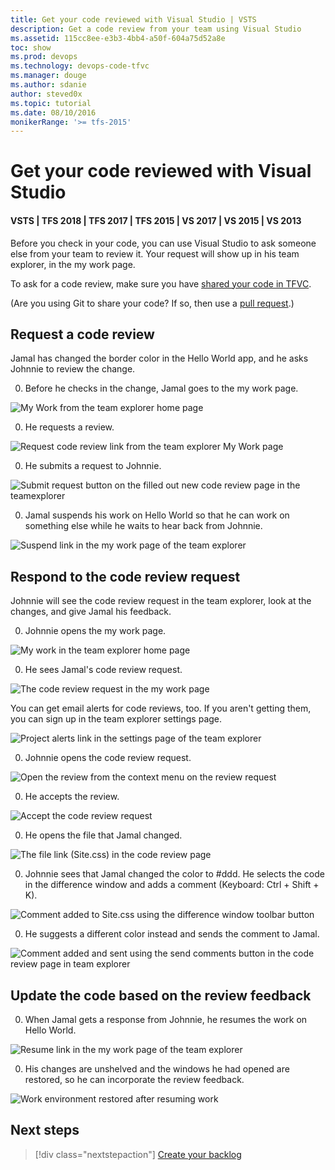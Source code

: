 ```yaml
---
title: Get your code reviewed with Visual Studio | VSTS
description: Get a code review from your team using Visual Studio
ms.assetid: 115cc8ee-e3b3-4bb4-a50f-604a75d52a8e
toc: show
ms.prod: devops
ms.technology: devops-code-tfvc
ms.manager: douge
ms.author: sdanie
author: steved0x
ms.topic: tutorial
ms.date: 08/10/2016
monikerRange: '>= tfs-2015'
---
```



# Get your code reviewed with Visual Studio

#### VSTS | TFS 2018 | TFS 2017 | TFS 2015 | VS 2017 | VS 2015 | VS 2013

Before you check in your code, you can use Visual Studio to ask someone else from your team to review it. Your request will show up in his team explorer, in the my work page.

To ask for a code review, make sure you have [shared your code in TFVC](share-your-code-in-tfvc-vs.md).

(Are you using Git to share your code? If so, then use a [pull request](../git/pull-requests.md).)

## Request a code review

Jamal has changed the border color in the Hello World app, and he asks Johnnie to review the change.

0. Before he checks in the change, Jamal goes to the my work page.

 ![My Work from the team explorer home page](_img/get-code-reviewed-vs/IC682169.png) 

0. He requests a review.

 ![Request code review link from the team explorer My Work page](_img/get-code-reviewed-vs/IC682170.png)

0. He submits a request to Johnnie.

 ![Submit request button on the filled out new code review page in the teamexplorer](_img/get-code-reviewed-vs/IC682171.png)

0. Jamal suspends his work on Hello World so that he can work on something else while he waits to hear back from Johnnie.

 ![Suspend link in the my work page of the team explorer](_img/get-code-reviewed-vs/IC682757.png)

## Respond to the code review request

Johnnie will see the code review request in the team explorer, look at the changes, and give Jamal his feedback.

0. Johnnie opens the my work page.

 ![My work in the team explorer home page](_img/get-code-reviewed-vs/IC682758.png)

0. He sees Jamal's code review request.

 ![The code review request in the my work page](_img/get-code-reviewed-vs/IC683034.png)

 You can get email alerts for code reviews, too. 
If you aren't getting them, you can sign up in the team explorer settings page.

 ![Project alerts link in the settings page of the team explorer](_img/get-code-reviewed-vs/IC682760.png)

0. Johnnie opens the code review request.

 ![Open the review from the context menu on the review request](_img/get-code-reviewed-vs/IC683035.png)

0. He accepts the review.

 ![Accept the code review request](_img/get-code-reviewed-vs/IC683036.png)

0. He opens the file that Jamal changed.

 ![The file link (Site.css) in the code review page](_img/get-code-reviewed-vs/IC683037.png)

0. Johnnie sees that Jamal changed the color to #ddd. He selects the code in the difference window and adds a comment (Keyboard: Ctrl + Shift + K).

 ![Comment added to Site.css using the difference window toolbar button](_img/get-code-reviewed-vs/IC682763.png)

0. He suggests a different color instead and sends the comment to Jamal.

 ![Comment added and sent using the send comments button in the code review page in team explorer](_img/get-code-reviewed-vs/IC682764.png)

## Update the code based on the review feedback

0. When Jamal gets a response from Johnnie, he resumes the work on Hello World.

 ![Resume link in the my work page of the team explorer](_img/get-code-reviewed-vs/IC683038.png)

0. His changes are unshelved and the windows he had opened are restored, so he can incorporate the review feedback.

 ![Work environment restored after resuming work](_img/get-code-reviewed-vs/IC683039.png)

## Next steps

> [!div class="nextstepaction"]
> [Create your backlog](../work/backlogs/create-your-backlog.md)
